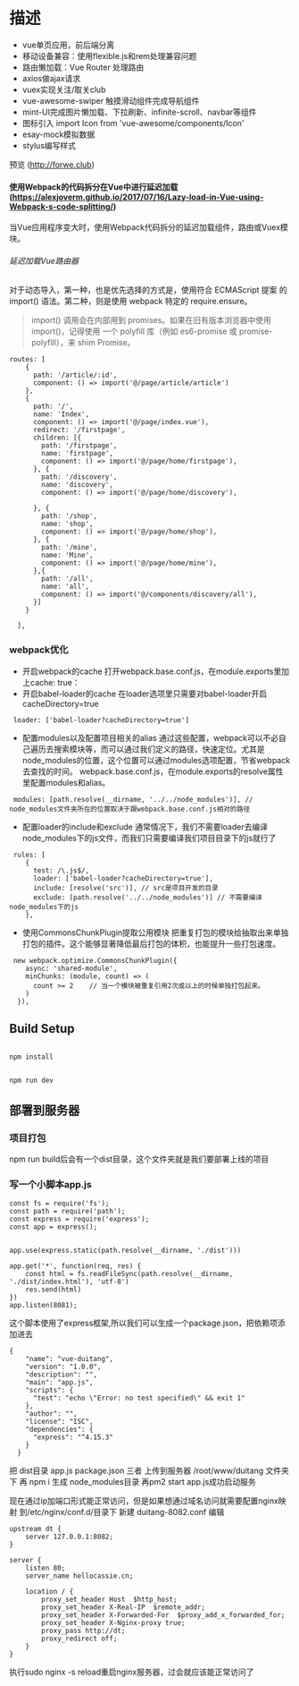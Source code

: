 # 描述


- vue单页应用，前后端分离
- 移动设备兼容：使用flexible.js和rem处理兼容问题
- 路由懒加载：Vue Router 处理路由
- axios做ajax请求
- vuex实现关注/取关club
- vue-awesome-swiper 触摸滑动组件完成导航组件
- mint-UI完成图片懒加载、下拉刷新、infinite-scroll、navbar等组件
- 图标引入 import Icon from 'vue-awesome/components/Icon'
- esay-mock模拟数据
- stylus编写样式

预览 (http://forwe.club)
#### 使用Webpack的代码拆分在Vue中进行延迟加载(https://alexjoverm.github.io/2017/07/16/Lazy-load-in-Vue-using-Webpack-s-code-splitting/)
当Vue应用程序变大时，使用Webpack代码拆分的延迟加载组件，路由或Vuex模块。
###### 延迟加载Vue路由器
对于动态导入，第一种，也是优先选择的方式是，使用符合 ECMAScript 提案 的 import() 语法。第二种，则是使用 webpack 特定的 require.ensure。
> import() 调用会在内部用到 promises。如果在旧有版本浏览器中使用 import()，记得使用 一个 polyfill 库（例如 es6-promise 或 promise-polyfill），来 shim Promise。
```
routes: [
    {
      path: '/article/:id',
      component: () => import('@/page/article/article')
    },
    {
      path: '/',
      name: 'Index',
      component: () => import('@/page/index.vue'),
      redirect: '/firstpage',
      children: [{
        path: '/firstpage',
        name: 'firstpage',
        component: () => import('@/page/home/firstpage'),
      }, {
        path: '/discovery',
        name: 'discovery',
        component: () => import('@/page/home/discovery'),
        
      }, {
        path: '/shop',
        name: 'shop',
        component: () => import('@/page/home/shop'),
      }, {
        path: '/mine',
        name: 'Mine',
        component: () => import('@/page/home/mine'),
      },{
        path: '/all',
        name: 'all',
        component: () => import('@/components/discovery/all'),
      }]
    }
  
  ],
```

### webpack优化

- 开启webpack的cache
打开webpack.base.conf.js，在module.exports里加上cache: true：
- 开启babel-loader的cache
在loader选项里只需要对babel-loader开启cacheDirectory=true
```
 loader: ['babel-loader?cacheDirectory=true']
 ```
- 配置modules以及配置项目相关的alias
通过这些配置，webpack可以不必自己遍历去搜索模块等，而可以通过我们定义的路径，快速定位。尤其是node_modules的位置，这个位置可以通过modules选项配置，节省webpack去查找的时间。
webpack.base.conf.js，在module.exports的resolve属性里配置modules和alias。
```
 modules: [path.resolve(__dirname, '../../node_modules')], // node_modules文件夹所在的位置取决于跟webpack.base.conf.js相对的路径
 ```
- 配置loader的include和exclude
通常情况下，我们不需要loader去编译node_modules下的js文件，而我们只需要编译我们项目目录下的js就行了
```
 rules: [
    {
      test: /\.js$/,
      loader: ['babel-loader?cacheDirectory=true'],
      include: [resolve('src')], // src是项目开发的目录
      exclude: [path.resolve('../../node_modules')] // 不需要编译node_modules下的js 
    },
```
- 使用CommonsChunkPlugin提取公用模块
把重复打包的模块给抽取出来单独打包的插件。这个能够显著降低最后打包的体积，也能提升一些打包速度。
```
 new webpack.optimize.CommonsChunkPlugin({
    async: 'shared-module',
    minChunks: (module, count) => (
      count >= 2    // 当一个模块被重复引用2次或以上的时候单独打包起来。 
    )
  }),
  ```
  
## Build Setup

```

npm install


npm run dev

```
## 部署到服务器
### 项目打包
npm run build后会有一个dist目录，这个文件夹就是我们要部署上线的项目

### 写一个小脚本app.js
```
const fs = require('fs');
const path = require('path');
const express = require('express');
const app = express();


app.use(express.static(path.resolve(__dirname, './dist')))

app.get('*', function(req, res) {
    const html = fs.readFileSync(path.resolve(__dirname, './dist/index.html'), 'utf-8')
    res.send(html)
})
app.listen(8081);
```
这个脚本使用了express框架,所以我们可以生成一个package.json，把依赖项添加进去
```
{
    "name": "vue-duitang",
    "version": "1.0.0",
    "description": "",
    "main": "app.js",
    "scripts": {
      "test": "echo \"Error: no test specified\" && exit 1"
    },
    "author": "",
    "license": "ISC",
    "dependencies": {
      "express": "^4.15.3"
    }
  }
```
把 dist目录  app.js  package.json  三者 上传到服务器 /root/www/duitang 文件夹下
再 npm i  生成 node_modules目录
再pm2 start app.js成功启动服务

现在通过ip加端口形式能正常访问，但是如果想通过域名访问就需要配置nginx映射
到/etc/nginx/conf.d/目录下  新建 duitang-8082.conf 编辑
```
upstream dt {
    server 127.0.0.1:8082;
}

server {
    listen 80;
    server_name hellocassie.cn;

    location / {
        proxy_set_header Host  $http_host;
        proxy_set_header X-Real-IP  $remote_addr;
        proxy_set_header X-Forwarded-For  $proxy_add_x_forwarded_for;
        proxy_set_header X-Nginx-proxy true;
        proxy_pass http://dt;
        proxy_redirect off;
    }
}

```
执行sudo nginx -s reload重启nginx服务器，过会就应该能正常访问了

